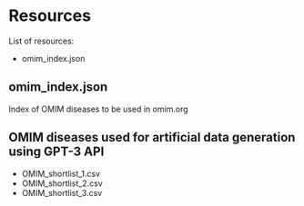 # Resources

List of resources:

- omim_index.json

## omim_index.json

Index of OMIM diseases to be used in omim.org

## OMIM diseases used for artificial data generation using GPT-3 API

- OMIM_shortlist_1.csv
- OMIM_shortlist_2.csv
- OMIM_shortlist_3.csv
